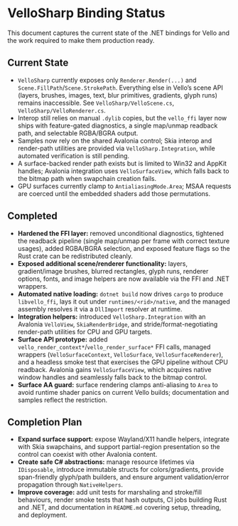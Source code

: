 # VelloSharp Binding Status

This document captures the current state of the .NET bindings for Vello and the work required to make them production ready.

## Current State

- `VelloSharp` currently exposes only `Renderer.Render(...)` and `Scene.FillPath`/`Scene.StrokePath`. Everything else in Vello’s scene API (layers, brushes, images, text, blur primitives, gradients, glyph runs) remains inaccessible. See `VelloSharp/VelloScene.cs`, `VelloSharp/VelloRenderer.cs`.
- Interop still relies on manual `.dylib` copies, but the `vello_ffi` layer now ships with feature-gated diagnostics, a single map/unmap readback path, and selectable RGBA/BGRA output.
- Samples now rely on the shared Avalonia control; Skia interop and render-path utilities are provided via `VelloSharp.Integration`, while automated verification is still pending.
- A surface-backed render path exists but is limited to Win32 and AppKit handles; Avalonia integration uses `VelloSurfaceView`, which falls back to the bitmap path when swapchain creation fails.
- GPU surfaces currently clamp to `AntialiasingMode.Area`; MSAA requests are coerced until the embedded shaders add those permutations.

## Completed

- **Hardened the FFI layer:** removed unconditional diagnostics, tightened the readback pipeline (single map/unmap per frame with correct texture usages), added RGBA/BGRA selection, and exposed feature flags so the Rust crate can be redistributed cleanly.
- **Exposed additional scene/renderer functionality:** layers, gradient/image brushes, blurred rectangles, glyph runs, renderer options, fonts, and image helpers are now available via the FFI and .NET wrappers.
- **Automated native loading:** `dotnet build` now drives `cargo` to produce `libvello_ffi`, lays it out under `runtimes/<rid>/native`, and the managed assembly resolves it via a `DllImport` resolver at runtime.
- **Integration helpers:** introduced `VelloSharp.Integration` with an Avalonia `VelloView`, `SkiaRenderBridge`, and stride/format-negotiating render-path utilities for CPU and GPU targets.
- **Surface API prototype:** added `vello_render_context*`/`vello_render_surface*` FFI calls, managed wrappers (`VelloSurfaceContext`, `VelloSurface`, `VelloSurfaceRenderer`), and a headless smoke test that exercises the GPU pipeline without CPU readback. Avalonia gains `VelloSurfaceView`, which acquires native window handles and seamlessly falls back to the bitmap control.
- **Surface AA guard:** surface rendering clamps anti-aliasing to `Area` to avoid runtime shader panics on current Vello builds; documentation and samples reflect the restriction.

## Completion Plan

- **Expand surface support:** expose Wayland/X11 handle helpers, integrate with Skia swapchains, and support partial-region presentation so the control can coexist with other Avalonia content.
- **Create safe C# abstractions:** manage resource lifetimes via `IDisposable`, introduce immutable structs for colors/gradients, provide span-friendly glyph/path builders, and ensure argument validation/error propagation through `NativeHelpers`.
- **Improve coverage:** add unit tests for marshaling and stroke/fill behaviours, render smoke tests that hash outputs, CI jobs building Rust and .NET, and documentation in `README.md` covering setup, threading, and deployment.

